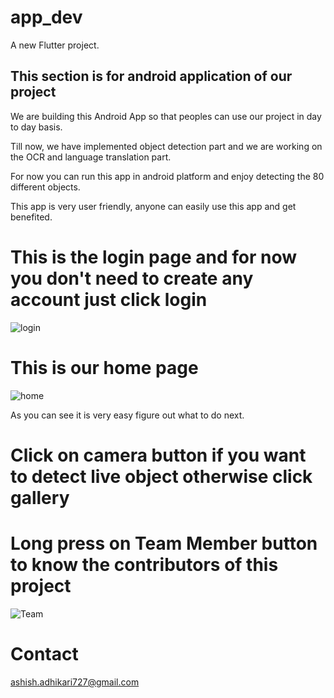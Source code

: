 # app_dev

A new Flutter project.

## This section is for android application of our project

We are building this Android App so that peoples can use our project in day to day basis. 

Till now, we have implemented object detection part and we are working on the OCR and language translation part. 

For now you can run this app in android platform and enjoy detecting the 80 different objects.

This app is very user friendly, anyone can easily use this app and get benefited.

# This is the login page and for now you don't need to create any account just click login

![login](https://github.com/ashish807/OCR-and-language-translation/blob/master/Images/login_page.jpeg)

# This is our home page

![home](https://github.com/ashish807/OCR-and-language-translation/blob/master/Images/app_home.jpeg)

As you can see it is very easy figure out what to do next.

# Click on camera button if you want to detect live object otherwise click gallery

# Long press on Team Member button to know the contributors of this project

![Team](https://github.com/ashish807/OCR-and-language-translation/blob/master/Images/team.jpeg)


# Contact

ashish.adhikari727@gmail.com
